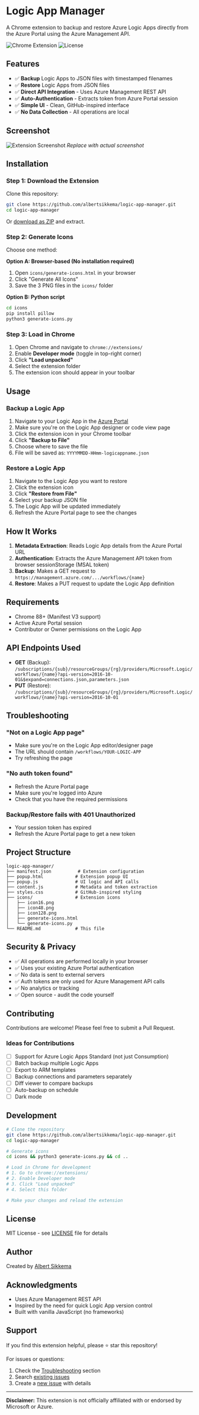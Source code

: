 # Logic App Manager

A Chrome extension to backup and restore Azure Logic Apps directly from the Azure Portal using the Azure Management API.

![Chrome Extension](https://img.shields.io/badge/Chrome-Extension-green)
![License](https://img.shields.io/badge/license-MIT-blue)

## Features

- ✅ **Backup** Logic Apps to JSON files with timestamped filenames
- ✅ **Restore** Logic Apps from JSON files
- ✅ **Direct API Integration** - Uses Azure Management REST API
- ✅ **Auto-Authentication** - Extracts token from Azure Portal session
- ✅ **Simple UI** - Clean, GitHub-inspired interface
- ✅ **No Data Collection** - All operations are local

## Screenshot

![Extension Screenshot](https://via.placeholder.com/360x400/f6f8fa/24292f?text=Extension+UI)
*Replace with actual screenshot*

## Installation

### Step 1: Download the Extension

Clone this repository:
```bash
git clone https://github.com/albertsikkema/logic-app-manager.git
cd logic-app-manager
```

Or [download as ZIP](https://github.com/albertsikkema/logic-app-manager/archive/refs/heads/main.zip) and extract.

### Step 2: Generate Icons

Choose one method:

**Option A: Browser-based (No installation required)**
1. Open `icons/generate-icons.html` in your browser
2. Click "Generate All Icons"
3. Save the 3 PNG files in the `icons/` folder

**Option B: Python script**
```bash
cd icons
pip install pillow
python3 generate-icons.py
```

### Step 3: Load in Chrome

1. Open Chrome and navigate to `chrome://extensions/`
2. Enable **Developer mode** (toggle in top-right corner)
3. Click **"Load unpacked"**
4. Select the extension folder
5. The extension icon should appear in your toolbar

## Usage

### Backup a Logic App

1. Navigate to your Logic App in the [Azure Portal](https://portal.azure.com)
2. Make sure you're on the Logic App designer or code view page
3. Click the extension icon in your Chrome toolbar
4. Click **"Backup to File"**
5. Choose where to save the file
6. File will be saved as: `YYYYMMDD-HHmm-logicappname.json`

### Restore a Logic App

1. Navigate to the Logic App you want to restore
2. Click the extension icon
3. Click **"Restore from File"**
4. Select your backup JSON file
5. The Logic App will be updated immediately
6. Refresh the Azure Portal page to see the changes

## How It Works

1. **Metadata Extraction**: Reads Logic App details from the Azure Portal URL
2. **Authentication**: Extracts the Azure Management API token from browser sessionStorage (MSAL token)
3. **Backup**: Makes a GET request to `https://management.azure.com/.../workflows/{name}`
4. **Restore**: Makes a PUT request to update the Logic App definition

## Requirements

- Chrome 88+ (Manifest V3 support)
- Active Azure Portal session
- Contributor or Owner permissions on the Logic App

## API Endpoints Used

- **GET** (Backup): `/subscriptions/{sub}/resourceGroups/{rg}/providers/Microsoft.Logic/workflows/{name}?api-version=2016-10-01&$expand=connections.json,parameters.json`
- **PUT** (Restore): `/subscriptions/{sub}/resourceGroups/{rg}/providers/Microsoft.Logic/workflows/{name}?api-version=2016-10-01`

## Troubleshooting

### "Not on a Logic App page"
- Make sure you're on the Logic App editor/designer page
- The URL should contain `/workflows/YOUR-LOGIC-APP`
- Try refreshing the page

### "No auth token found"
- Refresh the Azure Portal page
- Make sure you're logged into Azure
- Check that you have the required permissions

### Backup/Restore fails with 401 Unauthorized
- Your session token has expired
- Refresh the Azure Portal page to get a new token

## Project Structure

```
logic-app-manager/
├── manifest.json          # Extension configuration
├── popup.html            # Extension popup UI
├── popup.js              # UI logic and API calls
├── content.js            # Metadata and token extraction
├── styles.css            # GitHub-inspired styling
├── icons/                # Extension icons
│   ├── icon16.png
│   ├── icon48.png
│   ├── icon128.png
│   ├── generate-icons.html
│   └── generate-icons.py
└── README.md             # This file
```

## Security & Privacy

- ✅ All operations are performed locally in your browser
- ✅ Uses your existing Azure Portal authentication
- ✅ No data is sent to external servers
- ✅ Auth tokens are only used for Azure Management API calls
- ✅ No analytics or tracking
- ✅ Open source - audit the code yourself

## Contributing

Contributions are welcome! Please feel free to submit a Pull Request.

### Ideas for Contributions

- [ ] Support for Azure Logic Apps Standard (not just Consumption)
- [ ] Batch backup multiple Logic Apps
- [ ] Export to ARM templates
- [ ] Backup connections and parameters separately
- [ ] Diff viewer to compare backups
- [ ] Auto-backup on schedule
- [ ] Dark mode

## Development

```bash
# Clone the repository
git clone https://github.com/albertsikkema/logic-app-manager.git
cd logic-app-manager

# Generate icons
cd icons && python3 generate-icons.py && cd ..

# Load in Chrome for development
# 1. Go to chrome://extensions/
# 2. Enable Developer mode
# 3. Click "Load unpacked"
# 4. Select this folder

# Make your changes and reload the extension
```

## License

MIT License - see [LICENSE](LICENSE) file for details

## Author

Created by [Albert Sikkema](https://github.com/albertsikkema)

## Acknowledgments

- Uses Azure Management REST API
- Inspired by the need for quick Logic App version control
- Built with vanilla JavaScript (no frameworks)

## Support

If you find this extension helpful, please ⭐ star this repository!

For issues or questions:
1. Check the [Troubleshooting](#troubleshooting) section
2. Search [existing issues](https://github.com/albertsikkema/logic-app-manager/issues)
3. Create a [new issue](https://github.com/albertsikkema/logic-app-manager/issues/new) with details

---

**Disclaimer:** This extension is not officially affiliated with or endorsed by Microsoft or Azure.
